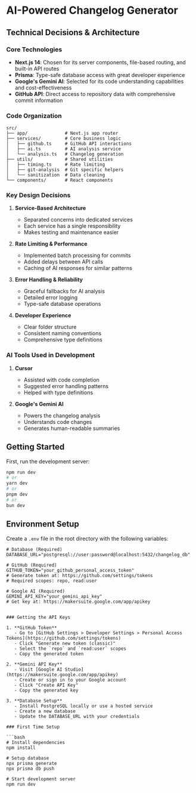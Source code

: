 # AI-Powered Changelog Generator

## Technical Decisions & Architecture

### Core Technologies
- **Next.js 14**: Chosen for its server components, file-based routing, and built-in API routes
- **Prisma**: Type-safe database access with great developer experience
- **Google's Gemini AI**: Selected for its code understanding capabilities and cost-effectiveness
- **GitHub API**: Direct access to repository data with comprehensive commit information

### Code Organization
```
src/
├── app/              # Next.js app router
├── services/         # Core business logic
│   ├── github.ts     # GitHub API interactions
│   ├── ai.ts         # AI analysis service
│   └── analysis.ts   # Changelog generation
├── utils/            # Shared utilities
│   ├── timing.ts     # Rate limiting
│   ├── git-analysis  # Git specific helpers
│   └── sanitization  # Data cleaning
└── components/       # React components
```

### Key Design Decisions

1. **Service-Based Architecture**
   - Separated concerns into dedicated services
   - Each service has a single responsibility
   - Makes testing and maintenance easier

2. **Rate Limiting & Performance**
   - Implemented batch processing for commits
   - Added delays between API calls
   - Caching of AI responses for similar patterns

3. **Error Handling & Reliability**
   - Graceful fallbacks for AI analysis
   - Detailed error logging
   - Type-safe database operations

4. **Developer Experience**
   - Clear folder structure
   - Consistent naming conventions
   - Comprehensive type definitions

### AI Tools Used in Development

1. **Cursor**
   - Assisted with code completion
   - Suggested error handling patterns
   - Helped with type definitions


2. **Google's Gemini AI**
   - Powers the changelog analysis
   - Understands code changes
   - Generates human-readable summaries

## Getting Started

First, run the development server:

```bash
npm run dev
# or
yarn dev
# or
pnpm dev
# or
bun dev
```

## Environment Setup

Create a `.env` file in the root directory with the following variables:

```env
# Database (Required)
DATABASE_URL="postgresql://user:password@localhost:5432/changelog_db"

# GitHub (Required)
GITHUB_TOKEN="your_github_personal_access_token"
# Generate token at: https://github.com/settings/tokens
# Required scopes: repo, read:user

# Google AI (Required)
GEMINI_API_KEY="your_gemini_api_key"
# Get key at: https://makersuite.google.com/app/apikey


### Getting the API Keys

1. **GitHub Token**
   - Go to [GitHub Settings > Developer Settings > Personal Access Tokens](https://github.com/settings/tokens)
   - Click "Generate new token (classic)"
   - Select the `repo` and `read:user` scopes
   - Copy the generated token

2. **Gemini API Key**
   - Visit [Google AI Studio](https://makersuite.google.com/app/apikey)
   - Create or sign in to your Google account
   - Click "Create API Key"
   - Copy the generated key

3. **Database Setup**
   - Install PostgreSQL locally or use a hosted service
   - Create a new database
   - Update the DATABASE_URL with your credentials

### First Time Setup

```bash
# Install dependencies
npm install

# Setup database
npx prisma generate
npx prisma db push

# Start development server
npm run dev
```
